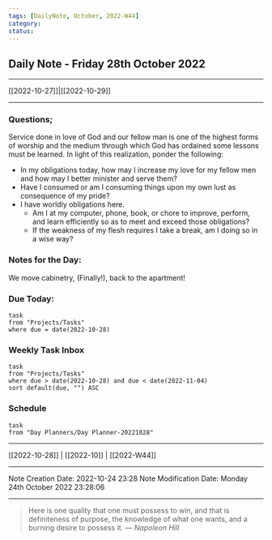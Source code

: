 ```yaml
---
tags: [DailyNote, October, 2022-W44]
category:
status:
---
```


## Daily Note - Friday 28th October 2022

---
[[2022-10-27]]|[[2022-10-29]]

---

### Questions;
Service done in love of God and our fellow man is one of the highest forms of worship and the medium through which God has ordained some lessons must be learned.  In light of this realization, ponder the following:
- In my obligations today, how may I increase my love for my fellow men and how may I better minister and serve them?
- Have I consumed or am I consuming things upon my own lust as consequence of my pride?
- I have worldly obligations here.  
	- Am I at my computer, phone, book, or chore to improve, perform, and learn efficiently so as to meet and exceed those obligations?  
	- If the weakness of my flesh requires I take a break, am I doing so in a wise way?

### Notes for the Day:
We move cabinetry, (Finally!), back to the apartment!

### Due Today:
```dataview
task
from "Projects/Tasks"
where due = date(2022-10-28)
```

### Weekly Task Inbox
```dataview
task
from "Projects/Tasks"
where due > date(2022-10-28) and due < date(2022-11-04)
sort default(due, "") ASC
```

### Schedule
```dataview
task
from "Day Planners/Day Planner-20221028"

```
---
[[2022-10-28]] | [[2022-10]] | [[2022-W44]]

---

Note Creation Date: 2022-10-24 23:28
Note Modification Date: Monday 24th October 2022 23:28:06 

--- 
> Here is one quality that one must possess to win, and that is definiteness of purpose, the knowledge of what one wants, and a burning desire to possess it.
> — <cite>Napoleon Hill</cite>